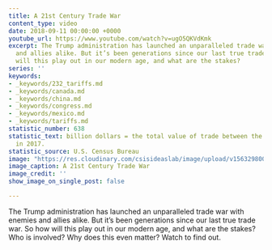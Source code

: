 ```yaml
---
title: A 21st Century Trade War
content_type: video
date: 2018-09-11 00:00:00 +0000
youtube_url: https://www.youtube.com/watch?v=ugO5QKVdKmk
excerpt: The Trump administration has launched an unparalleled trade war with enemies
  and allies alike. But it’s been generations since our last true trade war. So how
  will this play out in our modern age, and what are the stakes?
series: ''
keywords:
- _keywords/232_tariffs.md
- _keywords/canada.md
- _keywords/china.md
- _keywords/congress.md
- _keywords/mexico.md
- _keywords/tariffs.md
statistic_number: 638
statistic_text: billion dollars = the total value of trade between the U.S. and China
  in 2017.
statistic_source: U.S. Census Bureau
image: "https://res.cloudinary.com/csisideaslab/image/upload/v1563298002/trade-guys/21st-century-trade-war.jpg"
image_caption: A 21st Century Trade War
image_credit: ''
show_image_on_single_post: false

---
```

The Trump administration has launched an unparalleled trade war with enemies and allies alike. But it’s been generations since our last true trade war. So how will this play out in our modern age, and what are the stakes? Who is involved? Why does this even matter? Watch to find out.